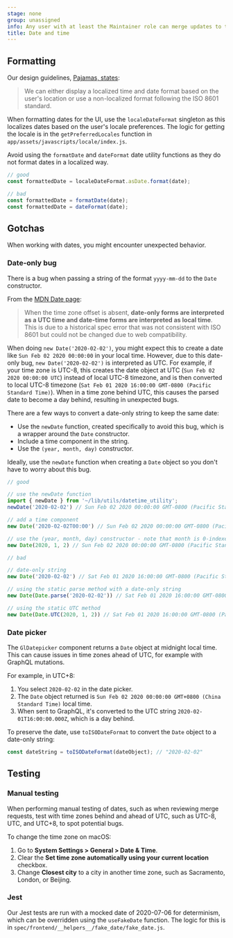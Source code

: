 ```yaml
---
stage: none
group: unassigned
info: Any user with at least the Maintainer role can merge updates to this content. For details, see https://docs.gitlab.com/ee/development/development_processes.html#development-guidelines-review.
title: Date and time
---
```


## Formatting

Our design guidelines, [Pajamas, states](https://design.gitlab.com/content/date-and-time):

> We can either display a localized time and date format based on the user's location or use a non-localized format following the ISO 8601 standard.

When formatting dates for the UI, use the `localeDateFormat` singleton as this localizes dates based on the user's locale preferences.
The logic for getting the locale is in the `getPreferredLocales` function in `app/assets/javascripts/locale/index.js`.

Avoid using the `formatDate` and `dateFormat` date utility functions as they do not format dates in a localized way.

```javascript
// good
const formattedDate = localeDateFormat.asDate.format(date);

// bad
const formattedDate = formatDate(date);
const formattedDate = dateFormat(date);
```

## Gotchas

When working with dates, you might encounter unexpected behavior.

### Date-only bug

There is a bug when passing a string of the format `yyyy-mm-dd` to the `Date` constructor.

From the [MDN Date page](https://developer.mozilla.org/en-US/docs/Web/JavaScript/Reference/Global_Objects/Date):

> When the time zone offset is absent, **date-only forms are interpreted as a UTC time and date-time forms are interpreted as local time**.
This is due to a historical spec error that was not consistent with ISO 8601 but could not be changed due to web compatibility.

When doing `new Date('2020-02-02')`, you might expect this to create a date like `Sun Feb 02 2020 00:00:00` in your local time.
However, due to this date-only bug, `new Date('2020-02-02')` is interpreted as UTC.
For example, if your time zone is UTC-8, this creates the date object at UTC (`Sun Feb 02 2020 00:00:00 UTC`) instead of local UTC-8 timezone, and is then converted to local UTC-8 timezone (`Sat Feb 01 2020 16:00:00 GMT-0800 (Pacific Standard Time)`).
When in a time zone behind UTC, this causes the parsed date to become a day behind, resulting in unexpected bugs.

There are a few ways to convert a date-only string to keep the same date:

- Use the `newDate` function, created specifically to avoid this bug, which is a wrapper around the `Date` constructor.
- Include a time component in the string.
- Use the `(year, month, day)` constructor.

Ideally, use the `newDate` function when creating a `Date` object so you don't have to worry about this bug.

```javascript
// good

// use the newDate function
import { newDate } from '~/lib/utils/datetime_utility';
newDate('2020-02-02') // Sun Feb 02 2020 00:00:00 GMT-0800 (Pacific Standard Time)

// add a time component
new Date('2020-02-02T00:00') // Sun Feb 02 2020 00:00:00 GMT-0800 (Pacific Standard Time)

// use the (year, month, day) constructor - note that month is 0-indexed (another source of possible bugs, yay!)
new Date(2020, 1, 2) // Sun Feb 02 2020 00:00:00 GMT-0800 (Pacific Standard Time)

// bad

// date-only string
new Date('2020-02-02') // Sat Feb 01 2020 16:00:00 GMT-0800 (Pacific Standard Time)

// using the static parse method with a date-only string
new Date(Date.parse('2020-02-02')) // Sat Feb 01 2020 16:00:00 GMT-0800 (Pacific Standard Time)

// using the static UTC method
new Date(Date.UTC(2020, 1, 2)) // Sat Feb 01 2020 16:00:00 GMT-0800 (Pacific Standard Time)
```

### Date picker

The `GlDatepicker` component returns a `Date` object at midnight local time.
This can cause issues in time zones ahead of UTC, for example with GraphQL mutations.

For example, in UTC+8:

1. You select `2020-02-02` in the date picker.
1. The `Date` object returned is `Sun Feb 02 2020 00:00:00 GMT+0800 (China Standard Time)` local time.
1. When sent to GraphQL, it's converted to the UTC string `2020-02-01T16:00:00.000Z`, which is a day behind.

To preserve the date, use `toISODateFormat` to convert the `Date` object to a date-only string:

```javascript
const dateString = toISODateFormat(dateObject); // "2020-02-02"
```

## Testing

### Manual testing

When performing manual testing of dates, such as when reviewing merge requests, test with time zones behind and ahead of UTC, such as UTC-8, UTC, and UTC+8, to spot potential bugs.

To change the time zone on macOS:

1. Go to **System Settings > General > Date & Time**.
1. Clear the **Set time zone automatically using your current location** checkbox.
1. Change **Closest city** to a city in another time zone, such as Sacramento, London, or Beijing.

### Jest

Our Jest tests are run with a mocked date of 2020-07-06 for determinism, which can be overridden using the `useFakeDate` function.
The logic for this is in `spec/frontend/__helpers__/fake_date/fake_date.js`.

